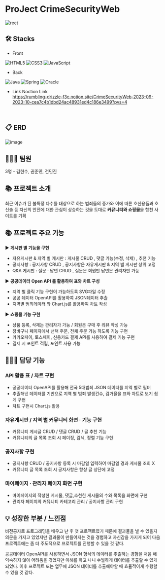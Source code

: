 # ProJect CrimeSecurityWeb
![rect](https://capsule-render.vercel.app/api?type=rect&color=gradient&text=%20%20CSW%20%20&fontAlign=30&fontSize=30&textBg=true&desc=Crime%20Security%20Web&descAlign=60&descAlignY=50)

## 🛠 Stacks

- Front
  
![HTML5](https://img.shields.io/badge/html5-E34F26?style=for-the-badge&logo=html5&logoColor=white)
![CSS3](https://img.shields.io/badge/CSS3-1572B6?style=for-the-badge&logo=CSS3&logoColor=white)
![JavaScript](https://img.shields.io/badge/JavaScript-F7DF1E?style=for-the-badge&logo=JavaScript&logoColor=white)

- Back
  
![Java](https://img.shields.io/badge/Java-007396.svg?&style=for-the-badge&logo=Java&logoColor=white)
![Spring](https://img.shields.io/badge/Spring-6DB33F.svg?&style=for-the-badge&logo=Spring&logoColor=white)
![Oracle](https://img.shields.io/badge/Oracle-F80000.svg?&style=for-the-badge&logo=Oracle&logoColor=white)

- Link
Noction Link<br>
https://rumbling-drizzle-f3c.notion.site/CrimeSecurityWeb-2023-09-2023-10-cea7c4b1dbd24ac48931ed4c186e3499?pvs=4 
<br>

## 📋 ERD
![image](https://github.com/kimm9803/CrimeSecurityWeb/assets/118273341/5207ae9d-f140-4db7-998e-09dba0ffb2ea)


## 👨‍👦‍👦 팀원
3명 - 김현수, 권준민, 전민진

## 📚 프로젝트 소개
최근 이슈가 된 불특정 다수를 대상으로 하는 범죄들의 증가와 이에 따른 호신용품과 호신술 등 자신의 안전에 대한 관심이 상승하는 것을 토대로 **커뮤니티와 쇼핑몰**을 합친 사이트를 기획

## 📚 프로젝트 주요 기능


▶ **게시판 별 기능을 구현**

- 자유게시판 & 지역 별 게시판 : 게시물 CRUD , 댓글 기능(수정, 삭제) , 추천 기능
- 공지사항 : 공지사항 CRUD , 공지사항은 자유게시판 & 지역 별 게시판 상위 고정
- Q&A 게시판 : 질문 · 답변 CRUD , 질문은 회원만 답변은 관리자만 가능

▶ **공공데이터** **Open API 를 활용하여 표와 차트 구성**

- 지역 별 클릭 기능 구현이 가능하도록 SVG파일 수정
- 공공 데이터 OpenAPI를 활용하여 JSON데이터 추출
- 지역별 범죄데이터 와 Chart.js를 활용하여 차트 작성

▶ **쇼핑몰 기능 구현**

- 상품 등록, 삭제는 관리자가 가능 / 회원은 구매 후 리뷰 작성 가능
- 장바구니 페이지에서 선택 주문, 전체 주문 가능 하도록 기능 구현
- 카카오페이, 토스페이, 신용카드 결제 API를 사용하여 결제 기능 구현
- 결제 시 포인트 적립, 포인트 사용 가능

## 👨‍👦‍👦 담당 기능

### **API 활용 표 / 차트 구현**

- 공공데이터 OpenAPI를 활용해 전국 5대범죄 JSON 데이터를 지역 별로 필터
- 추출해낸 데이터를 기반으로 지역 별 범죄 발생건수, 검거율을 표와 차트로 보기 쉽게 구현
- 차트 구현시 Chart.js 활용

### 자유게시판 / 지역 별 커뮤니티 화면 · 기능 구현

- 커뮤니티 게시글 CRUD / 댓글 CRUD / 글 추천 기능
- 커뮤니티의 글 목록 조회 시 페이징, 검색, 정렬 기능 구현

### 공지사항 구현

- 공지사항 CRUD / 공지사항 등록 시 마감일 입력하여 마감일 경과 게시물 조회 X
- 커뮤니티 글 목록 조회 시 공지사항은 항상 글 상단에 고정

### 마이페이지 · 관리자 페이지 화면 구현

- 마이페이지의 작성한 게시물, 댓글,추천한 게시물의 수와 목록을 화면에 구현
- 관리자 페이지의 커뮤니티 카테고리 관리 / 공지사항 관리 구현

## 💡 성장한 부분 / 느낀점

 비전공자로 프로그래밍을 배우고 난 후 첫 프로젝트였기 때문에 결과물을 낼 수 있을지 의문을 가지고 있었지만 결과물이 만들어지는 것을 경험하고 자신감을 가지게 되어 다음 프로젝트에는 좀 더 주도적으로 프로젝트를 진행할 수 있을 것 같다.

 공공데이터 OpenAPI를 사용하면서 JSON 형식의 데이터를 추출하는 경험을 처음 해 익숙하지 않아 어려움을 겪었지만 이해를 하고 나니 수월하게 데이터를 추출할 수 있게 되었다.
이후 프로젝트 또는 업무에 JSON 데이터를 추출해야할 때 효율적이게 수행할 수 있을 것 같다.
